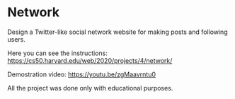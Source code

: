 # Network

Design a Twitter-like social network website for making posts and following users.

Here you can see the instructions: https://cs50.harvard.edu/web/2020/projects/4/network/

Demostration video: https://youtu.be/zgMaavrntu0

All the project was done only with educational purposes.
